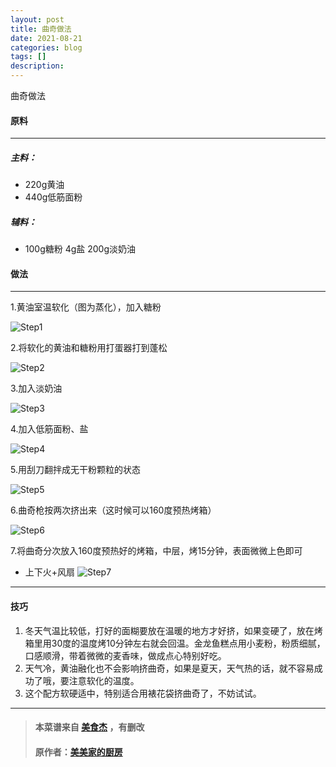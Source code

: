 ```yaml
---
layout: post
title: 曲奇做法
date: 2021-08-21
categories: blog
tags: []
description: 
---
```


曲奇做法
#### 原料
---
##### 主料：
* 220g黄油
* 440g低筋面粉

##### 辅料：
* 100g糖粉 4g盐 200g淡奶油

#### 做法
---
1.黄油室温软化（图为蒸化），加入糖粉

![Step1](https://st-cn.meishij.net/rs/208/102/1025708/n1025708_155237853372333.jpg "第1步图")

2.将软化的黄油和糖粉用打蛋器打到蓬松

![Step2](https://st-cn.meishij.net/rs/208/102/1025708/n1025708_155237853576987.jpg "第2步图")

3.加入淡奶油

![Step3](https://st-cn.meishij.net/rs/208/102/1025708/n1025708_155237853668820.jpg "第3步图")

4.加入低筋面粉、盐

![Step4](https://st-cn.meishij.net/rs/208/102/1025708/n1025708_155237853780728.jpg "第4步图")

5.用刮刀翻拌成无干粉颗粒的状态

![Step5](https://st-cn.meishij.net/rs/208/102/1025708/n1025708_155237853815845.jpg "第5步图")

6.曲奇枪按两次挤出来（这时候可以160度预热烤箱）

![Step6](https://st-cn.meishij.net/rs/208/102/1025708/n1025708_155237854543939.jpg "第6步图")

7.将曲奇分次放入160度预热好的烤箱，中层，烤15分钟，表面微微上色即可
* 上下火+风扇
![Step7](https://st-cn.meishij.net/rs/208/102/1025708/n1025708_155237854932821.jpg "第7步图")

---
#### 技巧
1. 冬天气温比较低，打好的面糊要放在温暖的地方才好挤，如果变硬了，放在烤箱里用30度的温度烤10分钟左右就会回温。金龙鱼糕点用小麦粉，粉质细腻，口感顺滑，带着微微的麦香味，做成点心特别好吃。
2. 天气冷，黄油融化也不会影响挤曲奇，如果是夏天，天气热的话，就不容易成功了哦，要注意软化的温度。
3. 这个配方软硬适中，特别适合用裱花袋挤曲奇了，不妨试试。

---
> #### 本菜谱来自 [美食杰](http://www.meishij.net/zuofa/quqi_12.html) ，有删改
> #### 原作者：[美美家的厨房](https://i.meishi.cc/user.php?id=1025708&t=recipe)
